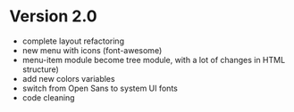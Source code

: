 # Version 2.0

* complete layout refactoring
* new menu with icons (font-awesome)
* menu-item module become tree module, with a lot of changes in HTML structure)
* add new colors variables
* switch from Open Sans to system UI fonts
* code cleaning

